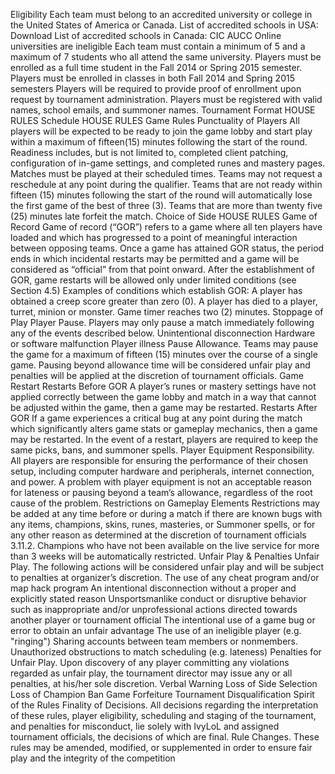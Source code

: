 Eligibility
Each team must belong to an accredited university or college in the United States of America or Canada.
List of accredited schools in USA: Download
List of accredited schools in Canada: CIC AUCC
Online universities are ineligible
Each team must contain a minimum of 5 and a maximum of 7 students who all attend the same university.
Players must be enrolled as a full time student in the Fall 2014 or Spring 2015 semester.
Players must be enrolled in classes in both Fall 2014 and Spring 2015 semesters
Players will be required to provide proof of enrollment upon request by tournament administration.
Players must be registered with valid names, school emails, and summoner names.
Tournament Format
HOUSE RULES
Schedule
HOUSE RULES
Game Rules
Punctuality of Players
All players will be expected to be ready to join the game lobby and start play within a maximum of fifteen(15) minutes following the start of the round.  Readiness includes, but is not limited to, completed client patching, configuration of in-game settings, and completed runes and mastery pages.
Matches must be played at their scheduled times.  Teams may not request a reschedule at any point during the qualifier.
Teams that are not ready within fifteen (15) minutes following the start of the round will automatically lose the first game of the best of three (3).  Teams that are more than twenty five (25) minutes late forfeit the match.
Choice of Side
HOUSE RULES
Game of Record
Game of record (“GOR”) refers to a game where all ten players have loaded and which has progressed to a point of meaningful interaction between opposing teams.  Once a game has attained GOR status, the period ends in which incidental restarts may be permitted and a game will be considered as “official” from that point onward.  After the establishment of GOR, game restarts will be allowed only under limited conditions (see Section 4.5) Examples of conditions which establish GOR:
A player has obtained a creep score greater than zero (0).
A player has died to a player, turret, minion or monster.
Game timer reaches two (2) minutes.
Stoppage of Play
Player Pause. Players may only pause a match immediately following any of the events described below.
Unintentional disconnection
Hardware or software malfunction
Player illness
Pause Allowance. Teams may pause the game for a maximum of fifteen (15) minutes over the course of a single game.  Pausing beyond allowance time will be considered unfair play and penalties will be applied at the discretion of tournament officials.
Game Restart
Restarts Before GOR
A player’s runes or mastery settings have not applied correctly between the game lobby and match in a way that cannot be adjusted within the game, then a game may be restarted.
Restarts After GOR
If a game experiences a critical bug at any point during the match which significantly alters game stats or gameplay mechanics, then a game may be restarted.
In the event of a restart, players are required to keep the same picks, bans, and summoner spells.
Player Equipment Responsibility. All players are responsible for ensuring the performance of their chosen setup, including computer hardware and peripherals, internet connection, and power. A problem with player equipment is not an acceptable reason for lateness or pausing beyond a team’s allowance, regardless of the root cause of the problem.
Restrictions on Gameplay Elements
Restrictions may be added at any time before or during a match if there are known bugs with any items, champions, skins, runes, masteries, or Summoner spells, or for any other reason as determined at the discretion of tournament officials
3.11.2. Champions who have not been available on the live service for more than 3 weeks will be automatically restricted.
Unfair Play & Penalties
Unfair Play. The following actions will be considered unfair play and will be subject to penalties at organizer’s discretion. 
The use of any cheat program and/or map hack program
An intentional disconnection without a proper and explicitly stated reason
Unsportsmanlike conduct or disruptive behavior such as inappropriate and/or unprofessional actions directed towards another player or tournament official
The intentional use of a game bug or error to obtain an unfair advantage
The use of an ineligible player (e.g. "ringing")
Sharing accounts between team members or nonmembers.
Unauthorized obstructions to match scheduling (e.g. lateness)
Penalties for Unfair Play. Upon discovery of any player committing any violations regarded as unfair play, the tournament director may issue any or all penalties, at his/her sole discretion.
Verbal Warning
Loss of Side Selection
Loss of Champion Ban
Game Forfeiture
Tournament Disqualification
Spirit of the Rules
Finality of Decisions. All decisions regarding the interpretation of these rules, player eligibility, scheduling and staging of the tournament, and penalties for misconduct, lie solely with IvyLoL and assigned tournament officials, the decisions of which are final.
Rule Changes. These rules may be amended, modified, or supplemented in order to ensure fair play and the integrity of the competition
